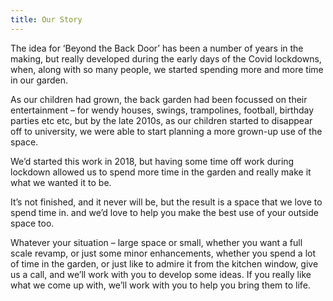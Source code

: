 ```yaml
---
title: Our Story
---
```

The idea for ‘Beyond the Back Door’ has been a number of years in the making, but really developed during the early days of the Covid lockdowns, when, along with so many people, we started spending more and more time in our garden.

As our children had grown, the back garden had been focussed on their entertainment – for wendy houses, swings, trampolines, football, birthday parties etc etc, but by the late 2010s, as our children started to disappear off to university, we were able to start planning a more grown-up use of the space.

We’d started this work in 2018, but having some time off work during lockdown allowed us to spend more time in the garden and really make it what we wanted it to be.

It’s not finished, and it never will be, but the result is a space that we love to spend time in. and we’d love to help you make the best use of your outside space too.

Whatever your situation – large space or small, whether you want a full scale revamp, or just some minor enhancements, whether you spend a lot of time in the garden, or just like to admire it from the kitchen window, give us a call, and we’ll work with you to develop some ideas. If you really like what we come up with, we’ll work with you to help you bring them to life.